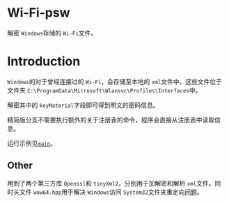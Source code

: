 # Wi-Fi-psw

解密 `Windows`存储的 `Wi-Fi`文件。

# Introduction

`Windows`的对于曾经连接过的 `Wi-Fi`，会存储至本地的 `xml`文件中，这些文件位于文件夹 `C:\ProgramData\Microsoft\Wlansvc\Profiles\Interfaces`中。

解密其中的 `keyMaterial`字段即可得到明文的密码信息。

精简版分支不需要执行额外的关于注册表的命令，程序会直接从注册表中读取信息。

运行示例见[`main`](https://github.com/djh-sudo/Wi-Fi-psw/blob/main/src/main.cpp)。

## Other

用到了两个第三方库 `Openssl`和 `tinyXml2`，分别用于加解密和解析 `xml`文件。同时头文件 `wow64.hpp`用于解决 `Windows`访问 `System32`文件夹重定向[问题](https://stackoverflow.com/questions/885742/createfile-error-in-windows7)。
